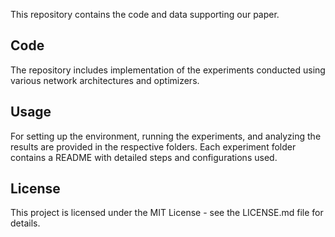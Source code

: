 This repository contains the code and data supporting our paper.

## Code
The repository includes implementation of the experiments conducted using various network architectures and optimizers. 

## Usage
For setting up the environment, running the experiments, and analyzing the results are provided in the respective folders. Each experiment folder contains a README with detailed steps and configurations used.

## License
This project is licensed under the MIT License - see the LICENSE.md file for details.

